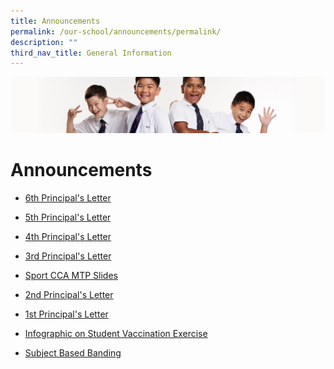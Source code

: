 ```yaml
---
title: Announcements
permalink: /our-school/announcements/permalink/
description: ""
third_nav_title: General Information
---
```

![](/images/Sub-banner2.jpg)

Announcements
=============

* [6th Principal's Letter](/files/6th%20Principals%20Letter%2023%20May%202022.pdf)
 
* [5th Principal's Letter](/files/5th%20Principals%20Letter%2026%20April%202022.pdf)

* [4th Principal's Letter](/files/4th%20Principals%20Letter%2031%20March%202022.pdf) 
* [3rd Principal's Letter](/files/3rd%20%20Principal%20Letter%2021%20February%202022.pdf) 
* [Sport CCA MTP Slides](/files/SPORTS%20CCA%20MTP.pdf)
* [2nd Principal's Letter](/files/2nd%20Principal%20Letter%2021%20Jan%2022.pdf)
* [1st Principal's Letter](/files/1st%20Principal%20Letter%2030%20Dec%2021.pdf)
* [Infographic on Student Vaccination Exercise ](/files/Resource%203%20One%20page%20Infographic%20on%20Student%20Vaccination%20Exercise.pdf)
* [Subject Based Banding](/files/MOE_SBB_ENG_revised%201%20Mar%202018.pdf)